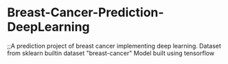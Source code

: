 # Breast-Cancer-Prediction-DeepLearning
;;A prediction project of breast cancer implementing deep learning.
Dataset from sklearn builtin dataset "breast-cancer"
Model built using tensorflow
